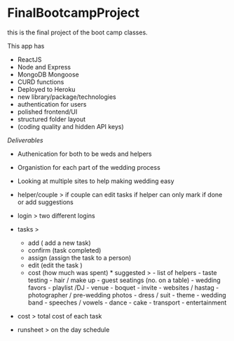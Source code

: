 # FinalBootcampProject
this is the final project of the boot camp classes.

This app has 
- ReactJS
- Node and Express
- MongoDB Mongoose
- CURD functions
- Deployed to Heroku
- new library/package/technologies
- authentication for users
- polished frontend/UI
- structured folder layout
- (coding quality and hidden API keys)


 _Deliverables_
* Authenication for both to be weds and helpers
* Organistion for each part of the wedding process
* Looking at multiple sites to help making wedding easy
* helper/couple > 
if couple can edit tasks
if helper can only mark if done or add suggestions

* login >
two different logins

* tasks > 
     - add ( add a new task<suggestions>)
     - confirm (task completed)
     - assign (assign the task to a person)
     - edit (edit the task <update>)
     - cost (how much was spent)
            * suggested >
              - list of helpers
              - taste testing
              - hair / make up
              - guest seatings (no. on a table)
              - wedding favors
              - playlist /DJ
              - venue
              - boquet
              - invite
              - websites / hastag
              - photographer / pre-wedding photos
              - dress / suit
              - theme
              - wedding band
              - speeches / vowels
              - dance
              - cake
              - transport
              - entertainment
 
 
* cost > 
 total cost of each task

* runsheet >
on the day schedule

